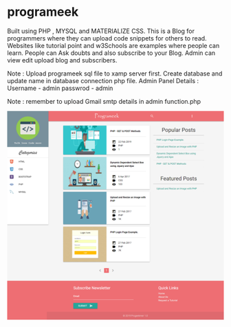 # programeek
Built using PHP , MYSQL and MATERIALIZE CSS. This is a Blog for programmers where they can upload code snippets for others to read. Websites like tutorial point and w3Schools are examples where people can learn. People can Ask doubts and also subscribe to your Blog. Admin can view edit upload blog and subscribers.

Note : Upload programeek sql file to xamp server first. Create database and update name in database connection php file.
Admin Panel Details : 
Username - admin
passwrod - admin

Note : remember to upload Gmail smtp details in admin function.php

![alt tag](https://github.com/rahul-connect/programeek/blob/master/Home%20Page%20Image.png?raw=true "Description goes here")


